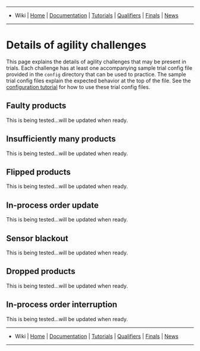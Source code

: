 -------------------------------------------------
- Wiki | [Home](../README.md) | [Documentation](documentation.md) | [Tutorials](tutorials.md) | [Qualifiers](qualifier.md) | [Finals](finals.md) | [News](updates.md)
-------------------------------------------------


# Details of agility challenges

This page explains the details of agility challenges that may be present in trials.
Each challenge has at least one accompanying sample trial config file provided in the `config` directory that can be used to practice.
The sample trial config files explain the expected behavior at the top of the file.
See the [configuration tutorial](https://bitbucket.org/osrf/ariac/wiki/2019/configuration_spec) for how to use these trial config files.

## Faulty products

This is being tested...will be updated when ready.
<!---Sample trial: `sample_not_enough_products.yaml`
Faulty products should not be used to fulfill the orders.
See [this page](http://wiki.ros.org/ariac/2019/Tutorials/GEARInterface#Faulty_products) for details on working with faulty products.-->

## Insufficiently many products

This is being tested...will be updated when ready.
<!---Sample trial: `sample_not_enough_products.yaml`
Not enough non-faulty products are in the environment to fulfill all requested orders.-->

## Flipped products

This is being tested...will be updated when ready.
<!---Sample trial: `sample_flipped.yaml`
An order contains products that must be flipped.
Only the `pulley_part` will ever be requested to be flipped.
See [this page](frame_specifications.md#markdown-header-flipped-products) for details on working with flipped parts.
-->
## In-process order update

This is being tested...will be updated when ready.

<!--Sample trial: `sample_order_update.yaml`
An update to a previously assigned order is sent, identifiable with the order ID such as "order_0_update_0".
Shipments will be evaluated against the updated order.
Teams should respond by filling the updated order as usual (submitting shipments named "order_0_shipment_0" still), instead of the original order.
-->
## Sensor blackout

This is being tested...will be updated when ready.

<!--Sample trial: `sample_sensor_blackout.yaml`
Communication with the sensors will be lost temporarily, referred to as a "sensor blackout".
Teams should continue to fill the order as usual during this time.
At the start of the trial the sensors will be publishing data normally, and at a particular instance *all* sensors will *stop* publishing for a fixed period of time.
This applies to team-specified sensors and sensors that are present by default in the environment such as the quality control sensors.
The communication will be lost for a duration in the range of 10 to 100 simulation seconds.
Note that re-connecting to some sensors during development will cause them to resume publishing data, but this functionality is blocked in the automated evaluation setup.
-->
## Dropped products

This is being tested...will be updated when ready.

<!---Sample trial: `sample_dropped_products.yaml`
The gripper becomes faulty at various instances, e.g. when a product is retrieved from the storage bins, or when a product is being placed into a kit tray.
Recovery could include retrieving the dropped product or fetching a new product.
-->

## In-process order interruption

This is being tested...will be updated when ready.

<!--Sample trial: `sample_interruption1.yaml`, `sample_interruption2.yaml`
A second order is announced part-way into the completion of the first order.
Kits from both orders can be submitted after this time, but the second order is higher priority and for maximum points it should be completed as fast as possible.
-->

-------------------------------------------------
- Wiki | [Home](../README.md) | [Documentation](documentation.md) | [Tutorials](tutorials.md) | [Qualifiers](qualifier.md) | [Finals](finals.md) | [News](updates.md)
-------------------------------------------------

